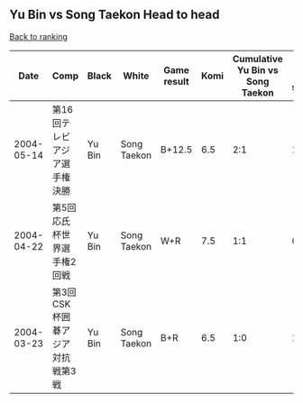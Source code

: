 ## Yu Bin vs Song Taekon Head to head

[Back to ranking](../../index.md)




| **Date** | **Comp** | **Black** | **White** | **Game result** | **Komi** | **Cumulative Yu Bin vs Song Taekon** | **Yu Bin streak** | **Song Taekon streak** | 
| --- | --- | --- | --- | --- | --- | --- | --- | --- |
| 2004-05-14 | 第16回テレビアジア選手権決勝 | Yu Bin | Song Taekon | B+12.5 | 6.5 | 2:1 | 1 | 0 | 
| 2004-04-22 | 第5回応氏杯世界選手権2回戦 | Yu Bin | Song Taekon | W+R | 7.5 | 1:1 | 0 | 1 | 
| 2004-03-23 | 第3回CSK杯囲碁アジア対抗戦第3戦 | Yu Bin | Song Taekon | B+R | 6.5 | 1:0 | 1 | 0 |




